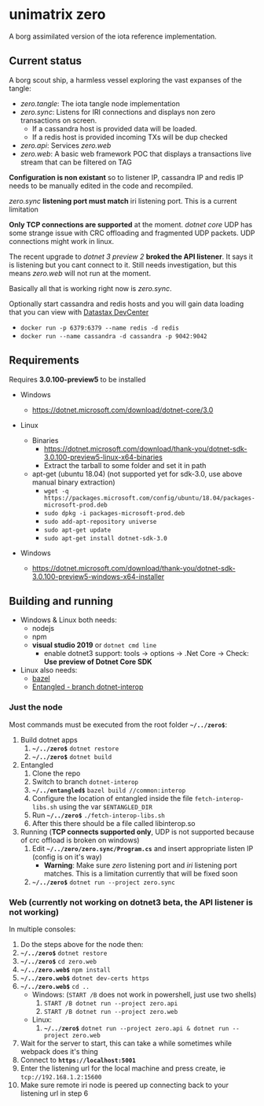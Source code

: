 # unimatrix zero

A borg assimilated version of the iota reference implementation.

## Current status

A borg scout ship, a harmless vessel exploring the vast expanses of the tangle:

- *zero.tangle*: The iota tangle node implementation
- *zero.sync*: Listens for IRI connections and displays non zero transactions on screen. 
  - If a cassandra host is provided data will be loaded. 
  - If a redis host is provided incoming TXs will be dup checked
- *zero.api*: Services *zero.web*
- *zero.web*: A basic web framework POC that displays a transactions live stream that can be filtered on TAG

**Configuration is non existant** so to listener IP, cassandra IP and redis IP needs to be manually edited in the code and recompiled.

*zero.sync* **listening port must match** iri listening port. This is a current limitation

**Only TCP connections are supported** at the moment. *dotnet core* UDP has some strange issue with CRC offloading and fragmented UDP packets. UDP connections might work in linux.

The recent upgrade to *dotnet 3 preview 2* **broked the API listener**. It says it is listening but you cant connect to it. Still needs investigation, but this means *zero.web* will not run at the moment.

Basically all that is working right now is *zero.sync*.

Optionally start cassandra and redis hosts and you will gain data loading that you can view with [Datastax DevCenter](https://academy.datastax.com/all-downloads)

- `docker run -p 6379:6379 --name redis -d redis`
- `docker run --name cassandra -d cassandra -p 9042:9042 `

## Requirements

Requires **3.0.100-preview5** to be installed
- Windows
  - https://dotnet.microsoft.com/download/dotnet-core/3.0
- Linux
  - Binaries
    - https://dotnet.microsoft.com/download/thank-you/dotnet-sdk-3.0.100-preview5-linux-x64-binaries
    - Extract the tarball to some folder and set it in path
  - apt-get (ubuntu 18.04) (not supported yet for sdk-3.0, use above manual binary extraction)
    - `wget -q https://packages.microsoft.com/config/ubuntu/18.04/packages-microsoft-prod.deb`
    - `sudo dpkg -i packages-microsoft-prod.deb`
    - `sudo add-apt-repository universe`
    - `sudo apt-get update`
    - `sudo apt-get install dotnet-sdk-3.0`

- Windows
  - https://dotnet.microsoft.com/download/thank-you/dotnet-sdk-3.0.100-preview5-windows-x64-installer

## Building and running

- Windows & Linux both needs:
  - nodejs
  - npm
  - **visual studio 2019** or `dotnet cmd line`
	- enable dotnet3 support: tools -> options -> .Net Core -> Check: **Use preview of Dotnet Core SDK**
- Linux also needs:
  - [bazel](https://bazel.build/)
  - [Entangled - branch dotnet-interop](https://gitlab.com/unimatrix-one/entangled/tree/dotnet-interop)

### Just the node

Most commands must be executed from the root folder **`~/../zero$`**:

1. Build dotnet apps
   1. **`~/../zero$`** `dotnet restore`
   2. **`~/../zero$`** `dotnet build`
2. Entangled
   1. Clone the repo
   2. Switch to branch `dotnet-interop`
   3. **`~/../entangled$`** `bazel build //common:interop`
   4. Configure the location of entangled inside the file `fetch-interop-libs.sh` using the var `$ENTANGLED_DIR`
   5. Run **`~/../zero$`** `./fetch-interop-libs.sh`
   6. After this there should be a file called libinterop.so
3. Running (**TCP connects supported only**, UDP is not supported because of crc offload is broken on windows)
   1. Edit **`~/../zero/zero.sync/Program.cs`** and insert appropriate listen IP (config is on it's way)
      - **Warning**: Make sure *zero* listening port and *iri* listening port matches. This is a limitation currently that will  be fixed soon
   2. **`~/../zero$`** `dotnet run --project zero.sync`

### Web (currently not working on dotnet3 beta, the API listener is not working)

In multiple consoles:

1. Do the steps above for the node then:
2. **`~/../zero$`** `dotnet restore`
3. **`~/../zero$`** `cd zero.web`
4. **`~/../zero.web$`** `npm install`
5. **`~/../zero.web$`** `dotnet dev-certs https`
6. **`~/../zero.web$`** `cd ..`
   - Windows: (`START /B` does not work in powershell, just use two shells)
     1. `START /B dotnet run --project zero.api`
     2. `START /B dotnet run --project zero.web`
   - Linux: 
     1. **`~/../zero$`** `dotnet run --project zero.api & dotnet run --project zero.web`
7. Wait for the server to start, this can take a while sometimes while webpack does it's thing
8. Connect to __`https://localhost:5001`__
9. Enter the listening url for the local machine and press create, ie `tcp://192.168.1.2:15600`
10. Make sure remote iri node is peered up connecting back to your listening url in step 6



